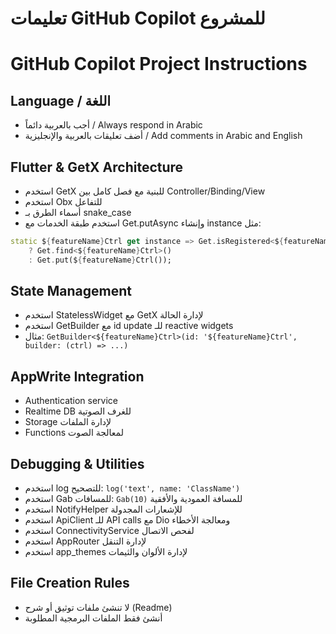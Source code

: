 # تعليمات GitHub Copilot للمشروع
# GitHub Copilot Project Instructions

## Language / اللغة
- أجب بالعربية دائماً / Always respond in Arabic
- أضف تعليقات بالعربية والإنجليزية / Add comments in Arabic and English

## Flutter & GetX Architecture
- استخدم GetX للبنية مع فصل كامل بين Controller/Binding/View
- استخدم Obx للتفاعل
- أسماء الطرق بـ snake_case
- استخدم طبقة الخدمات مع Get.putAsync وإنشاء instance مثل:
```dart
static ${featureName}Ctrl get instance => Get.isRegistered<${featureName}Ctrl>() 
    ? Get.find<${featureName}Ctrl>() 
    : Get.put(${featureName}Ctrl());
```

## State Management
- استخدم StatelessWidget مع GetX لإدارة الحالة
- استخدم GetBuilder مع id update للـ reactive widgets
- مثال: `GetBuilder<${featureName}Ctrl>(id: '${featureName}Ctrl', builder: (ctrl) => ...)`

## AppWrite Integration
- Authentication service
- Realtime DB للغرف الصوتية
- Storage لإدارة الملفات
- Functions لمعالجة الصوت

## Debugging & Utilities
- استخدم log للتصحيح: `log('text', name: 'ClassName')`
- استخدم Gab للمسافات: `Gab(10)` للمسافة العمودية والأفقية
- استخدم NotifyHelper للإشعارات المجدولة
- استخدم ApiClient للـ API calls مع Dio ومعالجة الأخطاء
- استخدم ConnectivityService لفحص الاتصال
- استخدم AppRouter لإدارة التنقل
- استخدم app_themes لإدارة الألوان والثيمات

## File Creation Rules
- لا تنشئ ملفات توثيق أو شرح (Readme)
- أنشئ فقط الملفات البرمجية المطلوبة
